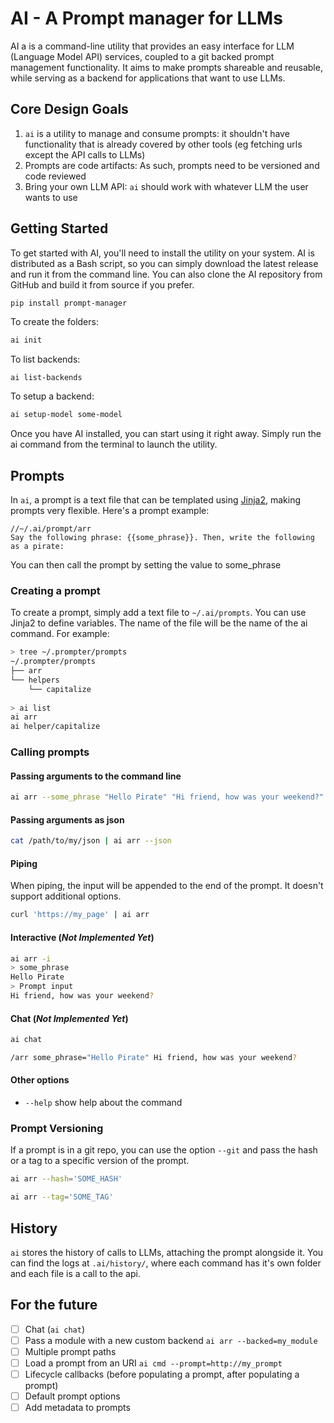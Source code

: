 # AI - A Prompt manager for LLMs

AI a is a command-line utility that provides an easy interface for LLM (Language Model API) services, coupled to a 
git backed prompt management functionality. It aims to make prompts shareable and reusable, while serving as a backend
for applications that want to use LLMs.

## Core Design Goals

1. `ai` is a utility to manage and consume prompts: it shouldn't have functionality that is already covered by other tools (eg fetching urls except the API calls to LLMs)
2. Prompts are code artifacts: As such, prompts need to be versioned and code reviewed
3. Bring your own LLM API: `ai` should work with whatever LLM the user wants to use

## Getting Started

To get started with AI, you'll need to install the utility on your system. AI is distributed as a Bash script, so you can simply download the latest release and run it from the command line. You can also clone the AI repository from GitHub and build it from source if you prefer.

```bash
pip install prompt-manager
```

To create the folders:

```bash
ai init
```

To list backends:

```
ai list-backends
```

To setup a backend:

```bash
ai setup-model some-model
```

Once you have AI installed, you can start using it right away. Simply run the ai command from the terminal to launch the utility.

## Prompts

In `ai`, a prompt is a text file that can be templated using [Jinja2](https://jinja.palletsprojects.com/en/3.1.x/), making
prompts very flexible. Here's a prompt example:

```
//~/.ai/prompt/arr
Say the following phrase: {{some_phrase}}. Then, write the following as a pirate:
```

You can then call the prompt by setting the value to some_phrase 

### Creating a prompt

To create a prompt, simply add a text file to `~/.ai/prompts`. You can use Jinja2 to define variables. The name of the file
will be the name of the ai command. For example:

```bash
> tree ~/.prompter/prompts
~/.prompter/prompts
├── arr
└── helpers
    └── capitalize
    
> ai list
ai arr
ai helper/capitalize
```


### Calling prompts

#### Passing arguments to the command line 

```bash
ai arr --some_phrase "Hello Pirate" "Hi friend, how was your weekend?"
```

#### Passing arguments as json

```bash
cat /path/to/my/json | ai arr --json 
```

#### Piping

When piping, the input will be appended to the end of the prompt. It doesn't support additional options.

```bash
curl 'https://my_page' | ai arr
```

#### Interactive (_Not Implemented Yet_)

```bash
ai arr -i
> some_phrase
Hello Pirate
> Prompt input
Hi friend, how was your weekend?
```

#### Chat (_Not Implemented Yet_)

```bash
ai chat

/arr some_phrase="Hello Pirate" Hi friend, how was your weekend?
```

#### Other options

- `--help` show help about the command

### Prompt Versioning

If a prompt is in a git repo, you can use the option `--git` and pass the hash or a tag to a specific version of the prompt.

```bash
ai arr --hash='SOME_HASH'
```

```bash
ai arr --tag='SOME_TAG'
```

## History

`ai` stores the history of calls to LLMs, attaching the prompt alongside it. You can find the logs at `.ai/history/`, where
each command has it's own folder and each file is a call to the api.

## For the future

- [ ] Chat (`ai chat`)
- [ ] Pass a module with a new custom backend `ai arr --backed=my_module`
- [ ] Multiple prompt paths 
- [ ] Load a prompt from an URI `ai cmd --prompt=http://my_prompt`
- [ ] Lifecycle callbacks (before populating a prompt, after populating a prompt)
- [ ] Default prompt options
- [ ] Add metadata to prompts 